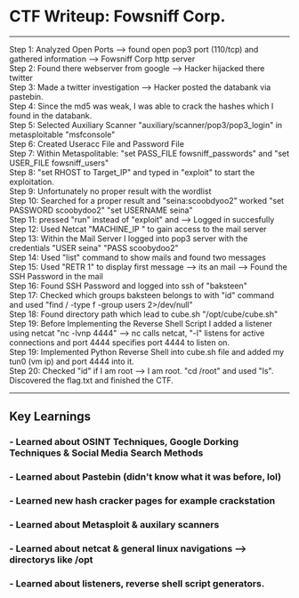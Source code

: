 # CTF Writeup: Fowsniff Corp.

---

Step 1: Analyzed Open Ports --> found open pop3 port (110/tcp) and gathered information --> Fowsniff Corp http server  
Step 2: Found there webserver from google --> Hacker hijacked there twitter  
Step 3: Made a twitter investigation --> Hacker posted the databank via pastebin.  
Step 4: Since the md5 was weak, I was able to crack the hashes which I found in the databank.  
Step 5: Selected Auxiliary Scanner "auxiliary/scanner/pop3/pop3_login" in metasploitable "msfconsole"  
Step 6: Created Useracc File and Password File  
Step 7: Within Metaspolitable: "set PASS_FILE fowsniff_passwords" and "set USER_FILE fowsniff_users"  
Step 8: "set RHOST to Target_IP" and typed in "exploit" to start the exploitation.  
Step 9: Unfortunately no proper result with the wordlist  
Step 10: Searched for a proper result and "seina:scoobdyoo2" worked "set PASSWORD scoobydoo2" "set USERNAME seina"  
Step 11: pressed "run" instead of "exploit" and --> Logged in succesfully  
Step 12: Used Netcat "MACHINE_IP <port>" to gain access to the mail server  
Step 13: Within the Mail Server I logged into  pop3 server with the credentials "USER seina" "PASS scoobydoo2"  
Step 14: Used "list" command to show mails and found two messages  
Step 15: Used "RETR 1" to display first message --> its an mail --> Found the SSH Password in the mail  
Step 16: Found SSH Password and logged into ssh of "baksteen"  
Step 17: Checked which groups baksteen belongs to with "id" command and used "find / -type f -group users 2>/dev/null"  
Step 18: Found directory path which lead to cube.sh "/opt/cube/cube.sh"  
Step 19: Before Implementing the Reverse Shell Script I added a listener using netcat "nc -lvnp 4444" -->
nc calls netcat, "-l" listens for active connections and port 4444 specifies port 4444 to listen on.  
Step 19: Implemented Python Reverse Shell into cube.sh file and added my tun0 (vm ip) and port 4444 into it.  
Step 20: Checked "id" if I am root --> I am root. "cd /root" and used "ls". Discovered the flag.txt and finished the CTF.  

---

## Key Learnings

### - Learned about OSINT Techniques, Google Dorking Techniques & Social Media Search Methods
### - Learned about Pastebin (didn't know what it was before, lol)
### - Learned new hash cracker pages for example crackstation
### - Learned about Metasploit & auxilary scanners
### - Learned about netcat & general linux navigations --> directorys like /opt
### - Learned about listeners, reverse shell script generators.
